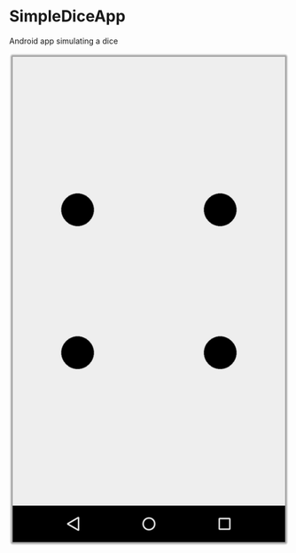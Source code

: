 # SimpleDiceApp
Android app simulating a dice

![Screenshot](https://raw.githubusercontent.com/InputUsername/SimpleDiceApp/master/Assets/device-2015-04-27-131933-shadow.png)
